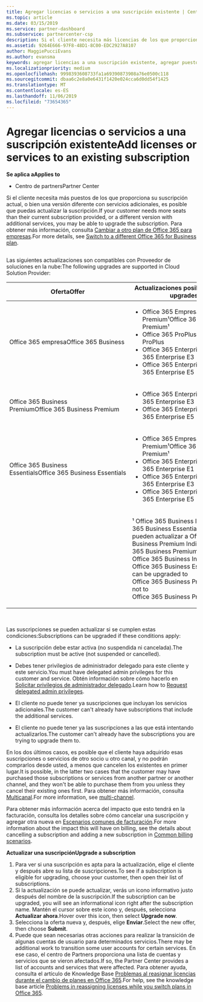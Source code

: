 ```yaml
---
title: Agregar licencias o servicios a una suscripción existente | Centro de partners
ms.topic: article
ms.date: 03/15/2019
ms.service: partner-dashboard
ms.subservice: partnercenter-csp
description: Si el cliente necesita más licencias de los que proporciona su suscripción actual, o bien una versión diferente con servicios adicionales, es posible que puedas actualizar la suscripción.
ms.assetid: 9264E666-97F8-48D1-8C00-EDC2927A8107
author: MaggiePucciEvans
ms.author: evansma
keywords: agregar licencias a una suscripción existente, agregar puestos a una suscripción existente, modificar una suscripción, cambiar una suscripción, adquirir más licencias para un cliente
ms.localizationpriority: medium
ms.openlocfilehash: 9998393608733fa1a69390873908a76e0500c118
ms.sourcegitcommit: dbaa6c2e8a0e6431f1420e024cca6d0dd54f1425
ms.translationtype: MT
ms.contentlocale: es-ES
ms.lasthandoff: 11/06/2019
ms.locfileid: "73654365"
---
```

# <a name="add-licenses-or-services-to-an-existing-subscription"></a><span data-ttu-id="eaa27-104">Agregar licencias o servicios a una suscripción existente</span><span class="sxs-lookup"><span data-stu-id="eaa27-104">Add licenses or services to an existing subscription</span></span>

<span data-ttu-id="eaa27-105">**Se aplica a**</span><span class="sxs-lookup"><span data-stu-id="eaa27-105">**Applies to**</span></span>

-  <span data-ttu-id="eaa27-106">Centro de partners</span><span class="sxs-lookup"><span data-stu-id="eaa27-106">Partner Center</span></span>

<span data-ttu-id="eaa27-107">Si el cliente necesita más puestos de los que proporciona su suscripción actual, o bien una versión diferente con servicios adicionales, es posible que puedas actualizar la suscripción.</span><span class="sxs-lookup"><span data-stu-id="eaa27-107">If your customer needs more seats than their current subscription provided, or a different version with additional services, you may be able to upgrade the subscription.</span></span> <span data-ttu-id="eaa27-108">Para obtener más información, consulta [Cambiar a otro plan de Office 365 para empresas](https://go.microsoft.com/fwlink/p/?LinkId=723577).</span><span class="sxs-lookup"><span data-stu-id="eaa27-108">For more details, see [Switch to a different Office 365 for Business plan](https://go.microsoft.com/fwlink/p/?LinkId=723577).</span></span>

## <a href="" id="upgradesubscription"></a>


<span data-ttu-id="eaa27-109">Las siguientes actualizaciones son compatibles con Proveedor de soluciones en la nube:</span><span class="sxs-lookup"><span data-stu-id="eaa27-109">The following upgrades are supported in Cloud Solution Provider:</span></span>

<table>
<colgroup>
<col width="50%" />
<col width="50%" />
</colgroup>
<thead>
<tr class="header">
<th><span data-ttu-id="eaa27-110">Oferta</span><span class="sxs-lookup"><span data-stu-id="eaa27-110">Offer</span></span></th>
<th><span data-ttu-id="eaa27-111">Actualizaciones posibles</span><span class="sxs-lookup"><span data-stu-id="eaa27-111">Possible upgrades</span></span></th>
</tr>
</thead>
<tbody>
<tr class="odd">
<td><span data-ttu-id="eaa27-112">Office 365 empresa</span><span class="sxs-lookup"><span data-stu-id="eaa27-112">Office 365 Business</span></span></td>
<td><ul>
<li><span data-ttu-id="eaa27-113">Office 365 Empresa Premium¹</span><span class="sxs-lookup"><span data-stu-id="eaa27-113">Office 365 Business Premium¹</span></span></li>
<li><span data-ttu-id="eaa27-114">Office 365 ProPlus</span><span class="sxs-lookup"><span data-stu-id="eaa27-114">Office 365 ProPlus</span></span></li>
<li><span data-ttu-id="eaa27-115">Office 365 Enterprise E3</span><span class="sxs-lookup"><span data-stu-id="eaa27-115">Office 365 Enterprise E3</span></span></li>
<li><span data-ttu-id="eaa27-116">Office 365 Enterprise E5</span><span class="sxs-lookup"><span data-stu-id="eaa27-116">Office 365 Enterprise E5</span></span></li>
</ul></td>
</tr>
<tr class="even">
<td><span data-ttu-id="eaa27-117">Office 365 Business Premium</span><span class="sxs-lookup"><span data-stu-id="eaa27-117">Office 365 Business Premium</span></span></td>
<td><ul>
<li><span data-ttu-id="eaa27-118">Office 365 Enterprise E3</span><span class="sxs-lookup"><span data-stu-id="eaa27-118">Office 365 Enterprise E3</span></span></li>
<li><span data-ttu-id="eaa27-119">Office 365 Enterprise E5</span><span class="sxs-lookup"><span data-stu-id="eaa27-119">Office 365 Enterprise E5</span></span></li>
</ul></td>
</tr>
<tr class="odd">
<td><span data-ttu-id="eaa27-120">Office 365 Business Essentials</span><span class="sxs-lookup"><span data-stu-id="eaa27-120">Office 365 Business Essentials</span></span></td>
<td><ul>
<li><span data-ttu-id="eaa27-121">Office 365 Empresa Premium¹</span><span class="sxs-lookup"><span data-stu-id="eaa27-121">Office 365 Business Premium¹</span></span></li>
<li><span data-ttu-id="eaa27-122">Office 365 Enterprise E1</span><span class="sxs-lookup"><span data-stu-id="eaa27-122">Office 365 Enterprise E1</span></span></li>
<li><span data-ttu-id="eaa27-123">Office 365 Enterprise E3</span><span class="sxs-lookup"><span data-stu-id="eaa27-123">Office 365 Enterprise E3</span></span></li>
<li><span data-ttu-id="eaa27-124">Office 365 Enterprise E5</span><span class="sxs-lookup"><span data-stu-id="eaa27-124">Office 365 Enterprise E5</span></span></li>
</ul></td>
</tr>
<tr class="even">
<td></td>
<td><p><span data-ttu-id="eaa27-125">¹ Office 365 Business India y Office 365 Business Essentials India se pueden actualizar a Office 365 Business Premium India, no a Office 365 Business Premium.</span><span class="sxs-lookup"><span data-stu-id="eaa27-125">¹ Office 365 Business India and Office 365 Business Essentials India can be upgraded to Office 365 Business Premium India, not to Office 365 Business Premium.</span></span></p></td>
</tr>
</tbody>
</table>

 

<span data-ttu-id="eaa27-126">Las suscripciones se pueden actualizar si se cumplen estas condiciones:</span><span class="sxs-lookup"><span data-stu-id="eaa27-126">Subscriptions can be upgraded if these conditions apply:</span></span>

-   <span data-ttu-id="eaa27-127">La suscripción debe estar activa (no suspendida ni cancelada).</span><span class="sxs-lookup"><span data-stu-id="eaa27-127">The subscription must be active (not suspended or cancelled).</span></span>

-   <span data-ttu-id="eaa27-128">Debes tener privilegios de administrador delegado para este cliente y este servicio.</span><span class="sxs-lookup"><span data-stu-id="eaa27-128">You must have delegated admin privileges for this customer and service.</span></span> <span data-ttu-id="eaa27-129">Obtén información sobre cómo hacerlo en [Solicitar privilegios de administrador delegado](request-a-relationship-with-a-customer.md).</span><span class="sxs-lookup"><span data-stu-id="eaa27-129">Learn how to [Request delegated admin privileges](request-a-relationship-with-a-customer.md).</span></span>

-   <span data-ttu-id="eaa27-130">El cliente no puede tener ya suscripciones que incluyan los servicios adicionales.</span><span class="sxs-lookup"><span data-stu-id="eaa27-130">The customer can't already have subscriptions that include the additional services.</span></span>

-   <span data-ttu-id="eaa27-131">El cliente no puede tener ya las suscripciones a las que está intentando actualizarlos.</span><span class="sxs-lookup"><span data-stu-id="eaa27-131">The customer can't already have the subscriptions you are trying to upgrade them to.</span></span>

<span data-ttu-id="eaa27-132">En los dos últimos casos, es posible que el cliente haya adquirido esas suscripciones o servicios de otro socio u otro canal, y no podrán comprarlos desde usted, a menos que cancelen los existentes en primer lugar.</span><span class="sxs-lookup"><span data-stu-id="eaa27-132">It is possible, in the latter two cases that the customer may have purchased those subscriptions or services from another partner or another channel, and they won't be able to purchase them from you unless they cancel their existing ones first.</span></span> <span data-ttu-id="eaa27-133">Para obtener más información, consulta [Multicanal](multichannel.md).</span><span class="sxs-lookup"><span data-stu-id="eaa27-133">For more information, see [multi-channel](multichannel.md).</span></span>

<span data-ttu-id="eaa27-134">Para obtener más información acerca del impacto que esto tendrá en la facturación, consulta los detalles sobre cómo cancelar una suscripción y agregar otra nueva en [Escenarios comunes de facturación](common-billing-scenarios.md).</span><span class="sxs-lookup"><span data-stu-id="eaa27-134">For more information about the impact this will have on billing, see the details about cancelling a subscription and adding a new subscription in [Common billing scenarios](common-billing-scenarios.md).</span></span>

<span data-ttu-id="eaa27-135">**Actualizar una suscripción**</span><span class="sxs-lookup"><span data-stu-id="eaa27-135">**Upgrade a subscription**</span></span>

1.  <span data-ttu-id="eaa27-136">Para ver si una suscripción es apta para la actualización, elige el cliente y después abre su lista de suscripciones.</span><span class="sxs-lookup"><span data-stu-id="eaa27-136">To see if a subscription is eligible for upgrading, choose your customer, then open their list of subscriptions.</span></span>
2.  <span data-ttu-id="eaa27-137">Si la actualización se puede actualizar, verás un icono informativo justo después del nombre de la suscripción.</span><span class="sxs-lookup"><span data-stu-id="eaa27-137">If the subscription can be upgraded, you will see an informational icon right after the subscription name.</span></span> <span data-ttu-id="eaa27-138">Mantén el cursor sobre este icono y, después, selecciona **Actualizar ahora**.</span><span class="sxs-lookup"><span data-stu-id="eaa27-138">Hover over this icon, then select **Upgrade now**.</span></span>
3.  <span data-ttu-id="eaa27-139">Selecciona la oferta nueva y, después, elige **Enviar**.</span><span class="sxs-lookup"><span data-stu-id="eaa27-139">Select the new offer, then choose **Submit**.</span></span>
4.  <span data-ttu-id="eaa27-140">Puede que sean necesarias otras acciones para realizar la transición de algunas cuentas de usuario para determinados servicios.</span><span class="sxs-lookup"><span data-stu-id="eaa27-140">There may be additional work to transition some user accounts for certain services.</span></span> <span data-ttu-id="eaa27-141">En ese caso, el centro de Partners proporciona una lista de cuentas y servicios que se vieron afectados.</span><span class="sxs-lookup"><span data-stu-id="eaa27-141">If so, the Partner Center provides a list of accounts and services that were affected.</span></span> <span data-ttu-id="eaa27-142">Para obtener ayuda, consulta el artículo de Knowledge Base [Problemas al reasignar licencias durante el cambio de planes en Office 365](https://go.microsoft.com/fwlink/p/?LinkId=723576).</span><span class="sxs-lookup"><span data-stu-id="eaa27-142">For help, see the knowledge base article [Problems in reassigning licenses while you switch plans in Office 365](https://go.microsoft.com/fwlink/p/?LinkId=723576).</span></span>

 

 



